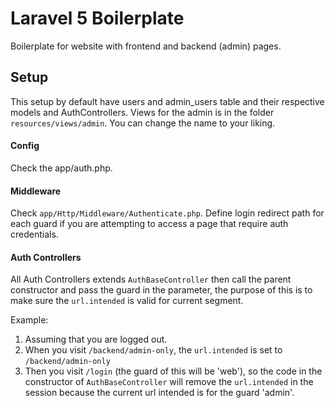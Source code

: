 # Laravel 5 Boilerplate

Boilerplate for website with frontend and backend (admin) pages.

## Setup

This setup by default have users and admin_users table and their respective models and AuthControllers. Views for the admin is in the folder ```resources/views/admin```. You can change the name to your liking.

#### Config

Check the app/auth.php.

#### Middleware

Check ```app/Http/Middleware/Authenticate.php```. Define login redirect path for each guard if you are attempting to access a page that require auth credentials.

#### Auth Controllers

All Auth Controllers extends ```AuthBaseController``` then call the parent constructor and pass the guard in the parameter, the purpose of this is to make sure the ```url.intended``` is valid for current segment.

Example:
1. Assuming that you are logged out.
2. When you visit ```/backend/admin-only```, the ```url.intended``` is set to ```/backend/admin-only```
3. Then you visit ```/login``` (the guard of this will be 'web'), so the code in the constructor of ```AuthBaseController``` will remove the ```url.intended``` in the session because the current url intended is for the guard 'admin'.
